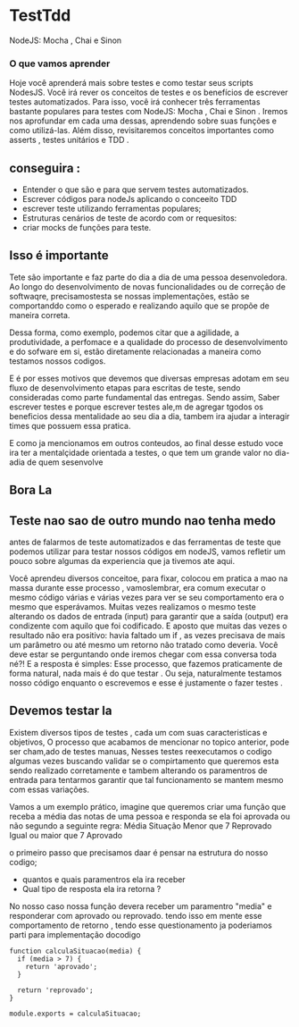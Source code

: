 # TestTdd
NodeJS: Mocha , Chai e Sinon


### O que vamos aprender
Hoje você aprenderá mais sobre testes e como testar seus scripts NodesJS. Você irá rever os conceitos de testes e os benefícios de escrever testes automatizados.
Para isso, você irá conhecer três ferramentas bastante populares para testes com NodeJS: Mocha , Chai e Sinon . Iremos nos aprofundar em cada uma dessas, aprendendo sobre suas funções e como utilizá-las.
Além disso, revisitaremos conceitos importantes como asserts , testes unitários e TDD .

## conseguira  :

- Entender o que são e para que servem testes automatizados.
- Escrever códigos para nodeJs aplicando o conceeito TDD
- escrever teste  utilizando ferramentas populares;
- Estruturas cenários de teste de acordo com or requesitos:
- criar mocks de funções para teste.

## Isso é importante

Tete são importante e faz parte do dia  a dia  de uma pessoa desenvoledora. Ao longo do desenvolvimento de novas funcionalidades ou de correção de softwaqre, precisamostesta  se nossas implementações, estão se comportanddo  como o esperado e realizando aquilo que se propõe de maneira correta.

Dessa forma, como exemplo, podemos citar que a agilidade, a produtividade, a perfomace e a qualidade do processo de desenvolvimento e do sofware em si, estão diretamente relacionadas a maneira como testamos nossos codigos.

E é por esses  motivos que devemos que diversas empresas  adotam em seu fluxo de desenvolvimento etapas para escritas de teste, sendo consideradas como parte fundamental das entregas. Sendo assim, Saber escrever testes e porque escrever testes ale,m de agregar tgodos os beneficios dessa mentalidade ao seu dia a dia, tambem ira ajudar a interagir times que possuem essa pratica.

E como ja mencionamos em outros conteudos, ao final desse estudo voce ira  ter a mentalçidade orientada a testes, o que tem um grande valor no dia-adia de quem sesenvolve

## Bora La

## Teste nao sao  de outro mundo nao tenha medo

antes de falarmos de teste automatizados e das ferramentas de teste  que podemos utilizar  para testar  nossos códigos em nodeJS, vamos refletir um pouco sobre algumas da experiencia que ja tivemos ate aqui.

Você aprendeu diversos conceitoe, para fixar, colocou em pratica a mao na massa
durante esse processo , vamoslembrar, era comum executar o mesmo código várias e várias vezes para ver se seu comportamento era o mesmo que esperávamos. Muitas vezes realizamos o mesmo teste alterando os dados de entrada (input) para garantir que a saída (output) era condizente com aquilo que foi codificado. E aposto que muitas das vezes o resultado não era positivo: havia faltado um if , as vezes precisava de mais um parâmetro ou até mesmo um retorno não tratado como deveria.
Você deve estar se perguntando onde iremos chegar com essa conversa toda né?! E a resposta é simples: Esse processo, que fazemos praticamente de forma natural, nada mais é do que testar . Ou seja, naturalmente testamos nosso código enquanto o escrevemos e esse é justamente o fazer testes .


## Devemos testar la

Existem diversos tipos de testes , cada um com suas caracteristicas e objetivos, O processo que acabamos de mencionar no topico anterior, pode ser cham,ado de testes manuas, Nesses testes reexecutamos o codigo algumas vezes buscando validar se o compirtamento que queremos esta sendo realizado corretamente e tambem alterando os paramentros de entrada para tentarmos garantir que tal funcionamento se mantem mesmo com essas variações.

Vamos a um exemplo prático, imagine que queremos criar uma função que receba a média das notas de uma pessoa e responda se ela foi aprovada ou não segundo a seguinte regra:
Média	Situação
Menor que 7	Reprovado
Igual ou maior que 7	Aprovado

  o primeiro passo que precisamos daar é pensar na estrutura do nosso codigo;

- quantos e quais paramentros ela ira receber
- Qual tipo de resposta ela ira retorna ?

No nosso caso nossa função devera receber um paramentro "media" e responderar com  aprovado ou reprovado.
tendo isso em mente esse comportamento de retorno , tendo esse  questionamento ja poderiamos parti para implementação docodigo

```
function calculaSituacao(media) {
  if (media > 7) {
    return 'aprovado';
  }

  return 'reprovado';
}

module.exports = calculaSituacao;
```





